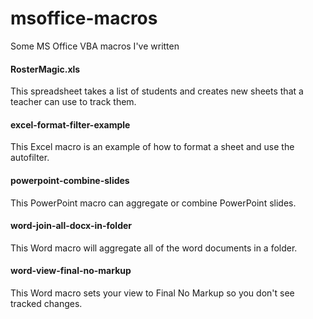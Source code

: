 msoffice-macros
===============

Some MS Office VBA macros I've written

#### RosterMagic.xls
This spreadsheet takes a list of students and creates new sheets that a teacher can use to track them.

#### excel-format-filter-example
This Excel macro is an example of how to format a sheet and use the autofilter.

#### powerpoint-combine-slides
This PowerPoint macro can aggregate or combine PowerPoint slides.

#### word-join-all-docx-in-folder
This Word macro will aggregate all of the word documents in a folder.

#### word-view-final-no-markup
This Word macro sets your view to Final No Markup so you don't see tracked changes.
